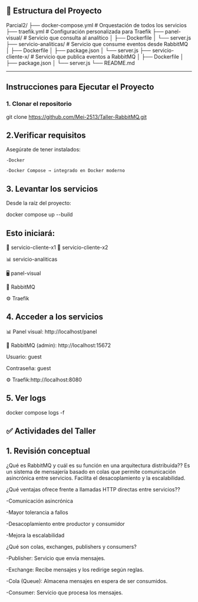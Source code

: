 ## 📁 Estructura del Proyecto
Parcial2/
├── docker-compose.yml         # Orquestación de todos los servicios
├── traefik.yml                # Configuración personalizada para Traefik
├── panel-visual/              # Servicio que consulta al analítico
│   ├── Dockerfile
│   └── server.js
├── servicio-analiticas/       # Servicio que consume eventos desde RabbitMQ
│   ├── Dockerfile
│   ├── package.json
│   └── server.js
├── servicio-cliente-x/        # Servicio que publica eventos a RabbitMQ
│   ├── Dockerfile
│   ├── package.json
│   └── server.js
└── README.md


---

## Instrucciones para Ejecutar el Proyecto

### 1. Clonar el repositorio

git clone https://github.com/Mei-2513/Taller-RabbitMQ.git

## 2.Verificar requisitos
Asegúrate de tener instalados:

    -Docker 

    -Docker Compose → integrado en Docker moderno

## 3. Levantar los servicios 
Desde la raíz del proyecto:

docker compose up --build

## Esto iniciará:

🧩 servicio-cliente-x1
🧩 servicio-cliente-x2

📊 servicio-analiticas

🖥️ panel-visual

📨 RabbitMQ

⚙️ Traefik

## 4. Acceder a los servicios

📊 Panel visual: http://localhost/panel

📨 RabbitMQ (admin): http://localhost:15672

Usuario: guest

Contraseña: guest

⚙️ Traefik:http://localhost:8080

## 5. Ver logs

docker compose logs -f

## ✅ Actividades del Taller

## 1. Revisión conceptual
¿Qué es RabbitMQ y cuál es su función en una arquitectura distribuida??
Es un sistema de mensajería basado en colas que permite comunicación asincrónica entre servicios. Facilita el desacoplamiento y la escalabilidad.

¿Qué ventajas ofrece frente a llamadas HTTP directas entre servicios??

-Comunicación asincrónica

-Mayor tolerancia a fallos

-Desacoplamiento entre productor y consumidor

-Mejora la escalabilidad

¿Qué son colas, exchanges, publishers y consumers?

-Publisher: Servicio que envía mensajes.

-Exchange: Recibe mensajes y los redirige según reglas.

-Cola (Queue): Almacena mensajes en espera de ser consumidos.

-Consumer: Servicio que procesa los mensajes.
